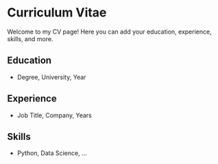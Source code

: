 # Curriculum Vitae

Welcome to my CV page! Here you can add your education, experience, skills, and more.

## Education
- Degree, University, Year

## Experience
- Job Title, Company, Years

## Skills
- Python, Data Science, ...
